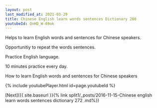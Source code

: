 ```yaml
---
layout: post
last_modified_at: 2021-03-29
title: Chinese English learn words sentences Dictionary 280 
youtubeId: QnHD_W-69ok
---
```

 
 
Helps to learn English words and sentences for Chinese speakers.

Opportunitiy to repeat the words sentences. 

Practice English language. 
 
10 minutes practice every day. 
 
How to learn English words and sentences for Chinese speakers 
 
{% include youtubePlayer.html id=page.youtubeId %}
 
 
[Next]({{ site.baseurl }}{% link  split1/_posts/2016-11-15-Chinese english learn words sentences dictionary 272 .md%})
 
